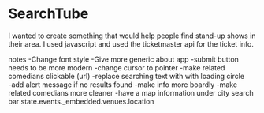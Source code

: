 # SearchTube

I wanted to create something that would help people find stand-up shows in their area. 
I used javascript and used the ticketmaster api for the ticket info. 


notes 
-Change font style
-Give more generic about app 
-submit button needs to be more modern
-change cursor to pointer 
-make related comedians clickable (url)
-replace  searching text with with loading circle  
-add alert message if no results found 
-make info more boardly 
-make related comedians more cleaner
-have a map information under city search bar 
state.events._embedded.venues.location